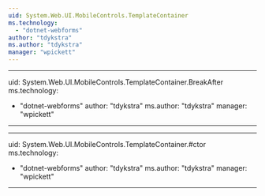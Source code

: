 ```yaml
---
uid: System.Web.UI.MobileControls.TemplateContainer
ms.technology: 
  - "dotnet-webforms"
author: "tdykstra"
ms.author: "tdykstra"
manager: "wpickett"
---
```


---
uid: System.Web.UI.MobileControls.TemplateContainer.BreakAfter
ms.technology: 
  - "dotnet-webforms"
author: "tdykstra"
ms.author: "tdykstra"
manager: "wpickett"
---

---
uid: System.Web.UI.MobileControls.TemplateContainer.#ctor
ms.technology: 
  - "dotnet-webforms"
author: "tdykstra"
ms.author: "tdykstra"
manager: "wpickett"
---
